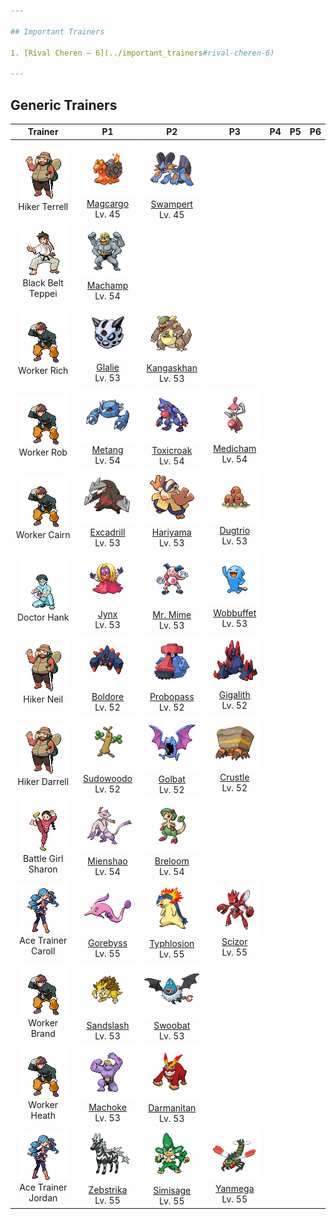 ```yaml
---

## Important Trainers

1. [Rival Cheren – 6](../important_trainers#rival-cheren-6)

---
```


## Generic Trainers</h3>

| Trainer | P1 | P2 | P3 | P4 | P5 | P6 |
|:-------:|:--:|:--:|:--:|:--:|:--:|:--:|
| ![Hiker Terrell](../../assets/trainers/hiker.png)<br>Hiker Terrell | ![Magcargo](../../assets/sprites/magcargo/front.png)<br>[Magcargo](../../pokemon/magcargo.wild_md/)<br>Lv. 45 | ![Swampert](../../assets/sprites/swampert/front.png)<br>[Swampert](../../pokemon/swampert.wild_md/)<br>Lv. 45 |
| ![Black Belt Teppei](../../assets/trainers/black_belt.png)<br>Black Belt Teppei | ![Machamp](../../assets/sprites/machamp/front.png)<br>[Machamp](../../pokemon/machamp.wild_md/)<br>Lv. 54 |
| ![Worker Rich](../../assets/trainers/worker.png)<br>Worker Rich | ![Glalie](../../assets/sprites/glalie/front.png)<br>[Glalie](../../pokemon/glalie.wild_md/)<br>Lv. 53 | ![Kangaskhan](../../assets/sprites/kangaskhan/front.png)<br>[Kangaskhan](../../pokemon/kangaskhan.wild_md/)<br>Lv. 53 |
| ![Worker Rob](../../assets/trainers/worker.png)<br>Worker Rob | ![Metang](../../assets/sprites/metang/front.png)<br>[Metang](../../pokemon/metang.wild_md/)<br>Lv. 54 | ![Toxicroak](../../assets/sprites/toxicroak/front.png)<br>[Toxicroak](../../pokemon/toxicroak.wild_md/)<br>Lv. 54 | ![Medicham](../../assets/sprites/medicham/front.png)<br>[Medicham](../../pokemon/medicham.wild_md/)<br>Lv. 54 |
| ![Worker Cairn](../../assets/trainers/worker.png)<br>Worker Cairn | ![Excadrill](../../assets/sprites/excadrill/front.png)<br>[Excadrill](../../pokemon/excadrill.wild_md/)<br>Lv. 53 | ![Hariyama](../../assets/sprites/hariyama/front.png)<br>[Hariyama](../../pokemon/hariyama.wild_md/)<br>Lv. 53 | ![Dugtrio](../../assets/sprites/dugtrio/front.png)<br>[Dugtrio](../../pokemon/dugtrio.wild_md/)<br>Lv. 53 |
| ![Doctor Hank](../../assets/trainers/doctor.png)<br>Doctor Hank | ![Jynx](../../assets/sprites/jynx/front.png)<br>[Jynx](../../pokemon/jynx.wild_md/)<br>Lv. 53 | ![Mr. Mime](../../assets/sprites/mr-mime/front.png)<br>[Mr. Mime](../../pokemon/mr-mime.wild_md/)<br>Lv. 53 | ![Wobbuffet](../../assets/sprites/wobbuffet/front.png)<br>[Wobbuffet](../../pokemon/wobbuffet.wild_md/)<br>Lv. 53 |
| ![Hiker Neil](../../assets/trainers/hiker.png)<br>Hiker Neil | ![Boldore](../../assets/sprites/boldore/front.png)<br>[Boldore](../../pokemon/boldore.wild_md/)<br>Lv. 52 | ![Probopass](../../assets/sprites/probopass/front.png)<br>[Probopass](../../pokemon/probopass.wild_md/)<br>Lv. 52 | ![Gigalith](../../assets/sprites/gigalith/front.png)<br>[Gigalith](../../pokemon/gigalith.wild_md/)<br>Lv. 52 |
| ![Hiker Darrell](../../assets/trainers/hiker.png)<br>Hiker Darrell | ![Sudowoodo](../../assets/sprites/sudowoodo/front.png)<br>[Sudowoodo](../../pokemon/sudowoodo.wild_md/)<br>Lv. 52 | ![Golbat](../../assets/sprites/golbat/front.png)<br>[Golbat](../../pokemon/golbat.wild_md/)<br>Lv. 52 | ![Crustle](../../assets/sprites/crustle/front.png)<br>[Crustle](../../pokemon/crustle.wild_md/)<br>Lv. 52 |
| ![Battle Girl Sharon](../../assets/trainers/battle_girl.png)<br>Battle Girl Sharon | ![Mienshao](../../assets/sprites/mienshao/front.png)<br>[Mienshao](../../pokemon/mienshao.wild_md/)<br>Lv. 54 | ![Breloom](../../assets/sprites/breloom/front.png)<br>[Breloom](../../pokemon/breloom.wild_md/)<br>Lv. 54 |
| ![Ace Trainer Caroll](../../assets/trainers/ace_trainer.png)<br>Ace Trainer Caroll | ![Gorebyss](../../assets/sprites/gorebyss/front.png)<br>[Gorebyss](../../pokemon/gorebyss.wild_md/)<br>Lv. 55 | ![Typhlosion](../../assets/sprites/typhlosion/front.png)<br>[Typhlosion](../../pokemon/typhlosion.wild_md/)<br>Lv. 55 | ![Scizor](../../assets/sprites/scizor/front.png)<br>[Scizor](../../pokemon/scizor.wild_md/)<br>Lv. 55 |
| ![Worker Brand](../../assets/trainers/worker.png)<br>Worker Brand | ![Sandslash](../../assets/sprites/sandslash/front.png)<br>[Sandslash](../../pokemon/sandslash.wild_md/)<br>Lv. 53 | ![Swoobat](../../assets/sprites/swoobat/front.png)<br>[Swoobat](../../pokemon/swoobat.wild_md/)<br>Lv. 53 |
| ![Worker Heath](../../assets/trainers/worker.png)<br>Worker Heath | ![Machoke](../../assets/sprites/machoke/front.png)<br>[Machoke](../../pokemon/machoke.wild_md/)<br>Lv. 53 | ![Darmanitan](../../assets/sprites/darmanitan-standard/front.png)<br>[Darmanitan](../../pokemon/darmanitan-standard.wild_md/)<br>Lv. 53 |
| ![Ace Trainer Jordan](../../assets/trainers/ace_trainer.png)<br>Ace Trainer Jordan | ![Zebstrika](../../assets/sprites/zebstrika/front.png)<br>[Zebstrika](../../pokemon/zebstrika.wild_md/)<br>Lv. 55 | ![Simisage](../../assets/sprites/simisage/front.png)<br>[Simisage](../../pokemon/simisage.wild_md/)<br>Lv. 55 | ![Yanmega](../../assets/sprites/yanmega/front.png)<br>[Yanmega](../../pokemon/yanmega.wild_md/)<br>Lv. 55 |

